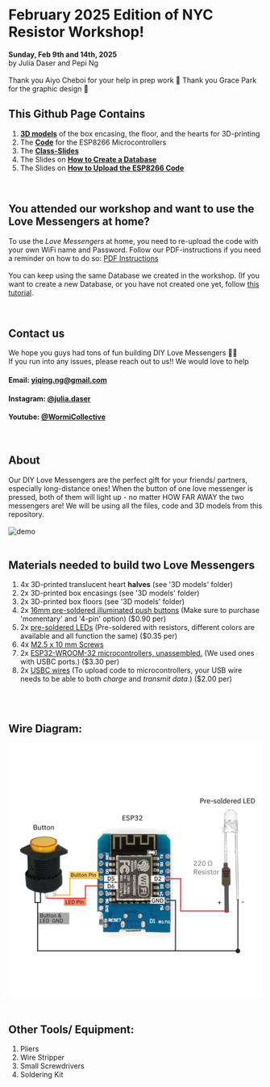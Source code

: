 # February 2025 Edition of NYC Resistor Workshop!
**Sunday, Feb 9th and 14th, 2025** 
<br>
by Julia Daser and Pepi Ng
<br>
<br>
Thank you Aiyo Cheboi for your help in prep work 💖
Thank you Grace Park for the graphic design 💖
<br>



## This Github Page Contains
1. [**3D models**](./3D%20Models) of the box encasing, the floor, and the hearts for 3D-printing
2. The [**Code**](./code.ino) for the ESP8266 Microcontrollers
3. The [**Class-Slides**](https://docs.google.com/presentation/d/1ocXh6diw_edAS3Q-rFSFNbqER26dfUnC6ZojbTQyBRY/edit?usp=sharing)
4. The Slides on [**How to Create a Database**](https://docs.google.com/presentation/d/1a_2duaqs7iLQxJ0YRQL2W0tEB2cOFd3lxEb4I4ITkuo/edit?usp=sharing)
5. The Slides on [**How to Upload the ESP8266 Code**](https://docs.google.com/presentation/d/1LtjJ1A2UF-neDaa2aErODWTvgGm7FnszxuaijPIQiqY/edit?usp=sharing)

<br>

## You attended our  workshop and want to use the Love Messengers at home?
To use the *Love Messengers* at home, you need to re-upload the code with your own WiFi name and Password. 
Follow our PDF-instructions if you need a reminder on how to do so: [PDF Instructions](https://docs.google.com/presentation/d/1LtjJ1A2UF-neDaa2aErODWTvgGm7FnszxuaijPIQiqY/edit?usp=sharing)
<br>
<br>
You can keep using the same Database we created in the workshop. (If you want to create a new Database, or you have not created one yet, follow [this tutorial](https://docs.google.com/presentation/d/1a_2duaqs7iLQxJ0YRQL2W0tEB2cOFd3lxEb4I4ITkuo/edit?usp=sharing).

<br>

## Contact us
We hope you guys had tons of fun building  DIY Love Messengers 💙🧡  <br>
If you run into any issues, please reach out to us!! We would love to help
<br>
#### Email:  yiqing.ng@gmail.com
#### Instagram: [@julia.daser](https://www.instagram.com/julia.daser/)
#### Youtube: [@WormiCollective](https://www.youtube.com/@WormiCollective)

<br>

## About 
Our DIY Love Messengers are the perfect gift for your friends/ partners, especially long-distance ones! When the button of one love messenger is pressed, both of them will light up - no matter HOW FAR AWAY the two messengers are! We will be using all the files, code and 3D models from this repository.
<br>
<br>
<img src="Media/LoveMessengers.gif" alt="demo" width="600"/>
<br>
<br>

## Materials needed to build two Love Messengers
1. 4x 3D-printed translucent heart **halves** (see '3D models' folder)
2. 2x 3D-printed box encasings (see '3D models' folder)
3. 2x 3D-printed box floors (see '3D models' folder)
4. 2x [16mm pre-soldered illuminated push buttons](https://www.aliexpress.us/item/3256807351535133.html?spm=a2g0o.productlist.main.1.13e3dwapdwapWZ&algo_pvid=28c7de6e-6987-4dd0-89d9-ce90df18d17b&algo_exp_id=28c7de6e-6987-4dd0-89d9-ce90df18d17b-0&pdp_npi=4%40dis%21USD%210.90%210.90%21%21%210.90%210.90%21%40212e532617364751561131231e6170%2112000041204618280%21sea%21US%216005403218%21X&curPageLogUid=uw0WbmUFIhEi&utparam-url=scene%3Asearch%7Cquery_from%3A) (Make sure to purchase 'momentary' and '4-pin' option) ($0.90 per)
5. 2x [pre-soldered LEDs](https://www.amazon.com/Assorted-Transparent-Warm-White-Emitting-Assortment/dp/B08G4VKN1W/ref=pd_lpo_d_sccl_3/140-4372576-9242925?pd_rd_w=2Q003&content-id=amzn1.sym.4c8c52db-06f8-4e42-8e56-912796f2ea6c&pf_rd_p=4c8c52db-06f8-4e42-8e56-912796f2ea6c&pf_rd_r=Y6T4G8EHERS44HJHPMPS&pd_rd_wg=BDLNO&pd_rd_r=334fb2ee-2563-41d5-81b0-6a5eee7d38ce&pd_rd_i=B08G4X23BR&th=1) (Pre-soldered with resistors, different colors are available and all function the same) ($0.35 per)
6. 4x [M2.5 x 10 mm Screws](https://www.amazon.com/uxcell-100pcs-Stainless-Phillips-Tapping/dp/B01KXTUCM8/ref=sr_1_1_sspa?crid=1A0H7ME44I8XG&dib=eyJ2IjoiMSJ9.1EDcmIzZvaAscU3Q-1ZO17pntsZAfotkye6Xwgxa5MQWk30NrBFC_MF6IROeWOjLtfmwox328E3DkG8CdnVfezLs6Xb8RNRxMYqVslyaOu7hm3xB4WrDxBira7h0NvUAXxpph7wWM13UlfpV83F09FYsV4QALO0P2KET0VfsBjRP6IfLUAXQQszT4pUiwVfxoMEFR5iH1uEIA9eKS5eNCjoAmmfHzkeT9CZx5lyap4k.YbI_gbR8JlB_4itWpd1EIFg7ybsKn-BVILFg5GIqTQk&dib_tag=se&keywords=m2%2Bx%2B8mm%2Bscrews&qid=1716141059&sprefix=M2%2Bx%2B8mm%2B%2Caps%2C109&sr=8-1-spons&sp_csd=d2lkZ2V0TmFtZT1zcF9hdGY&th=1)
7. 2x [ESP32-WROOM-32 microcontrollers, unassembled.](https://www.amazon.com/dp/B0BHW1CNCM?smid=A2Z10KY0342329&ref_=chk_typ_imgToDp&th=1) (We used ones with USBC ports.) ($3.30 per)
8. 2x [USBC wires](https://www.amazon.com/dp/B0CFQ5T5F6?ref=ppx_yo2ov_dt_b_fed_asin_title&th=1) (To upload code to microcontrollers, your USB wire needs to be able to both *charge* and *transmit data*.) ($2.00 per)

<br>   
<br>

## Wire Diagram: 
<img src="Media/Wirediagram.png" alt="demo" width="600"/>

<br>   
<br>

## Other Tools/ Equipment: 
1. Pliers
2. Wire Stripper
3. Small Screwdrivers
4. Soldering Kit

<br>
<br>
